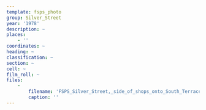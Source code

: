```yaml
---
template: fsps_photo
group: Silver_Street
year: '1978'
description: ~
places:
    - ''
coordinates: ~
heading: ~
classification: ~
section: ~
cell: ~
film_roll: ~
files:
    -
        filename: 'FSPS_Silver_Street,_side_of_shops_onto_South_Terrace,_17-8-C2_1978.png'
        caption: ''
---
```

